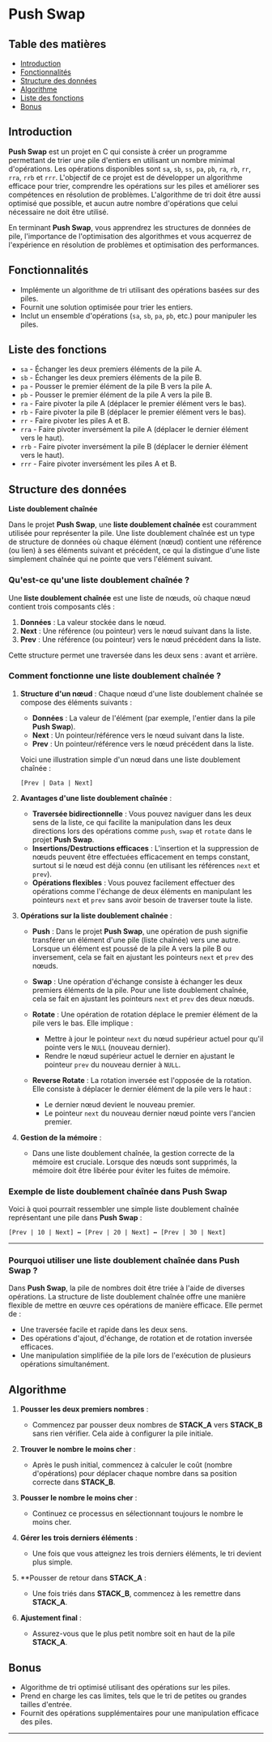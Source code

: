 
# Push Swap

## Table des matières

  - [Introduction](#introduction)
  - [Fonctionnalités](#fonctionnalités)
  - [Structure des données](#structure-des-données)
  - [Algorithme](#algorithme)
  - [Liste des fonctions](#liste-des-fonctions)
  - [Bonus](#bonus)

## Introduction

**Push Swap** est un projet en C qui consiste à créer un programme permettant de trier une pile d'entiers en utilisant un nombre minimal d'opérations. Les opérations disponibles sont `sa`, `sb`, `ss`, `pa`, `pb`, `ra`, `rb`, `rr`, `rra`, `rrb` et `rrr`. L'objectif de ce projet est de développer un algorithme efficace pour trier, comprendre les opérations sur les piles et améliorer ses compétences en résolution de problèmes. L'algorithme de tri doit être aussi optimisé que possible, et aucun autre nombre d'opérations que celui nécessaire ne doit être utilisé.

En terminant **Push Swap**, vous apprendrez les structures de données de pile, l'importance de l'optimisation des algorithmes et vous acquerrez de l'expérience en résolution de problèmes et optimisation des performances.

## Fonctionnalités

- Implémente un algorithme de tri utilisant des opérations basées sur des piles.
- Fournit une solution optimisée pour trier les entiers.
- Inclut un ensemble d'opérations (`sa`, `sb`, `pa`, `pb`, etc.) pour manipuler les piles.

## Liste des fonctions

- `sa` - Échanger les deux premiers éléments de la pile A.
- `sb` - Échanger les deux premiers éléments de la pile B.
- `pa` - Pousser le premier élément de la pile B vers la pile A.
- `pb` - Pousser le premier élément de la pile A vers la pile B.
- `ra` - Faire pivoter la pile A (déplacer le premier élément vers le bas).
- `rb` - Faire pivoter la pile B (déplacer le premier élément vers le bas).
- `rr` - Faire pivoter les piles A et B.
- `rra` - Faire pivoter inversément la pile A (déplacer le dernier élément vers le haut).
- `rrb` - Faire pivoter inversément la pile B (déplacer le dernier élément vers le haut).
- `rrr` - Faire pivoter inversément les piles A et B.

## Structure des données
**Liste doublement chaînée**

Dans le projet **Push Swap**, une **liste doublement chaînée** est couramment utilisée pour représenter la pile. Une liste doublement chaînée est un type de structure de données où chaque élément (nœud) contient une référence (ou lien) à ses éléments suivant et précédent, ce qui la distingue d'une liste simplement chaînée qui ne pointe que vers l'élément suivant.

### Qu'est-ce qu'une liste doublement chaînée ?

Une **liste doublement chaînée** est une liste de nœuds, où chaque nœud contient trois composants clés :
1. **Données** : La valeur stockée dans le nœud.
2. **Next** : Une référence (ou pointeur) vers le nœud suivant dans la liste.
3. **Prev** : Une référence (ou pointeur) vers le nœud précédent dans la liste.

Cette structure permet une traversée dans les deux sens : avant et arrière.

### Comment fonctionne une liste doublement chaînée ?

1. **Structure d'un nœud** :
   Chaque nœud d'une liste doublement chaînée se compose des éléments suivants :
   - **Données** : La valeur de l'élément (par exemple, l'entier dans la pile **Push Swap**).
   - **Next** : Un pointeur/référence vers le nœud suivant dans la liste.
   - **Prev** : Un pointeur/référence vers le nœud précédent dans la liste.
   
   Voici une illustration simple d'un nœud dans une liste doublement chaînée :

   ```
   [Prev | Data | Next]
   ```

2. **Avantages d'une liste doublement chaînée** :
   - **Traversée bidirectionnelle** : Vous pouvez naviguer dans les deux sens de la liste, ce qui facilite la manipulation dans les deux directions lors des opérations comme `push`, `swap` et `rotate` dans le projet **Push Swap**.
   - **Insertions/Destructions efficaces** : L'insertion et la suppression de nœuds peuvent être effectuées efficacement en temps constant, surtout si le nœud est déjà connu (en utilisant les références `next` et `prev`).
   - **Opérations flexibles** : Vous pouvez facilement effectuer des opérations comme l'échange de deux éléments en manipulant les pointeurs `next` et `prev` sans avoir besoin de traverser toute la liste.

3. **Opérations sur la liste doublement chaînée** :

   - **Push** :
     Dans le projet **Push Swap**, une opération de push signifie transférer un élément d'une pile (liste chaînée) vers une autre. Lorsque un élément est poussé de la pile A vers la pile B ou inversement, cela se fait en ajustant les pointeurs `next` et `prev` des nœuds.
   
   - **Swap** :
     Une opération d'échange consiste à échanger les deux premiers éléments de la pile. Pour une liste doublement chaînée, cela se fait en ajustant les pointeurs `next` et `prev` des deux nœuds.

   - **Rotate** :
     Une opération de rotation déplace le premier élément de la pile vers le bas. Elle implique :
     - Mettre à jour le pointeur `next` du nœud supérieur actuel pour qu'il pointe vers le `NULL` (nouveau dernier).
     - Rendre le nœud supérieur actuel le dernier en ajustant le pointeur `prev` du nouveau dernier à `NULL`.

   - **Reverse Rotate** :
     La rotation inversée est l'opposée de la rotation. Elle consiste à déplacer le dernier élément de la pile vers le haut :
     - Le dernier nœud devient le nouveau premier.
     - Le pointeur `next` du nouveau dernier nœud pointe vers l'ancien premier.

4. **Gestion de la mémoire** :
   - Dans une liste doublement chaînée, la gestion correcte de la mémoire est cruciale. Lorsque des nœuds sont supprimés, la mémoire doit être libérée pour éviter les fuites de mémoire.

### Exemple de liste doublement chaînée dans Push Swap

Voici à quoi pourrait ressembler une simple liste doublement chaînée représentant une pile dans **Push Swap** :

```
[Prev | 10 | Next] ↔ [Prev | 20 | Next] ↔ [Prev | 30 | Next]
```

---

### Pourquoi utiliser une liste doublement chaînée dans **Push Swap** ?

Dans **Push Swap**, la pile de nombres doit être triée à l'aide de diverses opérations. La structure de liste doublement chaînée offre une manière flexible de mettre en œuvre ces opérations de manière efficace. Elle permet de :
- Une traversée facile et rapide dans les deux sens.
- Des opérations d'ajout, d'échange, de rotation et de rotation inversée efficaces.
- Une manipulation simplifiée de la pile lors de l'exécution de plusieurs opérations simultanément.

## Algorithme

1. **Pousser les deux premiers nombres** :
   - Commencez par pousser deux nombres de **STACK_A** vers **STACK_B** sans rien vérifier. Cela aide à configurer la pile initiale.

2. **Trouver le nombre le moins cher** :
   - Après le push initial, commencez à calculer le coût (nombre d'opérations) pour déplacer chaque nombre dans sa position correcte dans **STACK_B**.

3. **Pousser le nombre le moins cher** :
   - Continuez ce processus en sélectionnant toujours le nombre le moins cher.

4. **Gérer les trois derniers éléments** :
   - Une fois que vous atteignez les trois derniers éléments, le tri devient plus simple.

5. **Pousser de retour dans **STACK_A** :
   - Une fois triés dans **STACK_B**, commencez à les remettre dans **STACK_A**.

6. **Ajustement final** :
   - Assurez-vous que le plus petit nombre soit en haut de la pile **STACK_A**.

## Bonus

- Algorithme de tri optimisé utilisant des opérations sur les piles.
- Prend en charge les cas limites, tels que le tri de petites ou grandes tailles d'entrée.
- Fournit des opérations supplémentaires pour une manipulation efficace des piles.

---
